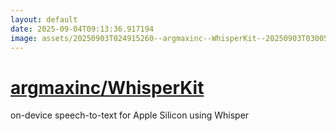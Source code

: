 ```yaml
---
layout: default
date: 2025-09-04T09:13:36.917194
image: assets/20250903T024915260--argmaxinc--WhisperKit--20250903T030051545--cropped.png
---
```


# [argmaxinc/WhisperKit](https://github.com/argmaxinc/WhisperKit)

on-device speech-to-text for Apple Silicon using Whisper
